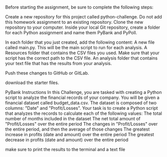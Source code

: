 Before starting the assignment, be sure to complete the following steps:

Create a new repository for this project called python-challenge. Do not add this homework assignment to an existing repository.
Clone the new repository to your computer.
Inside your local Git repository, create a folder for each Python assignment and name them PyBank and PyPoll.

In each folder that you just created, add the following content:
A new file called main.py. This will be the main script to run for each analysis.
A Resources folder that contains the CSV files you used. Make sure that your script has the correct path to the CSV file.
An analysis folder that contains your text file that has the results from your analysis.

Push these changes to GitHub or GitLab.

download the starter files.

PyBank Instructions
In this Challenge, you are tasked with creating a Python script to analyze the financial records of your company. You will be given a financial dataset called budget_data.csv. The dataset is composed of two columns: "Date" and "Profit/Losses".
Your task is to create a Python script that analyzes the records to calculate each of the following values:
The total number of months included in the dataset
The net total amount of "Profit/Losses" over the entire period
The changes in "Profit/Losses" over the entire period, and then the average of those changes
The greatest increase in profits (date and amount) over the entire period
The greatest decrease in profits (date and amount) over the entire period

make sure to print the results to the terminal and a text file 

